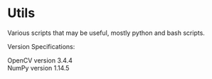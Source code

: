 # Utils
Various scripts that may be useful, mostly python and bash scripts.

Version Specifications:

OpenCV version 3.4.4  
NumPy version 1.14.5
